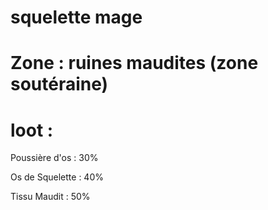 # squelette mage

# Zone : ruines maudites (zone soutéraine)

# loot : 
Poussière d'os : 30%

Os de Squelette : 40%

Tissu Maudit : 50%





